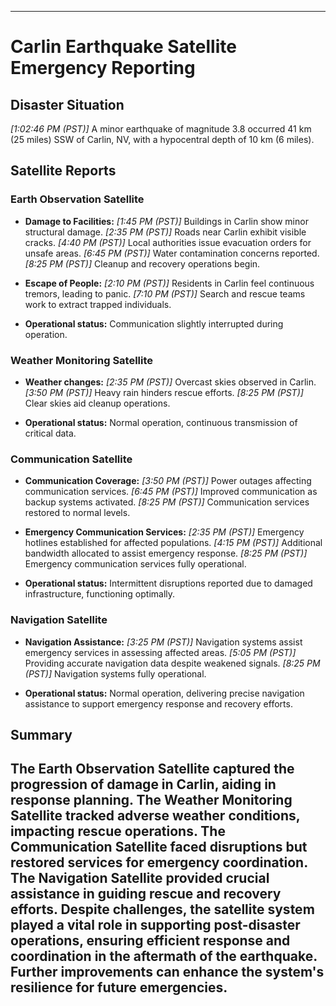 -------------------------
# Carlin Earthquake Satellite Emergency Reporting
## Disaster Situation
*[1:02:46 PM (PST)]* A minor earthquake of magnitude 3.8 occurred 41 km (25 miles) SSW of Carlin, NV, with a hypocentral depth of 10 km (6 miles).

## Satellite Reports
### Earth Observation Satellite
- **Damage to Facilities:**
*[1:45 PM (PST)]* Buildings in Carlin show minor structural damage.
*[2:35 PM (PST)]* Roads near Carlin exhibit visible cracks.
*[4:40 PM (PST)]* Local authorities issue evacuation orders for unsafe areas.
*[6:45 PM (PST)]* Water contamination concerns reported.
*[8:25 PM (PST)]* Cleanup and recovery operations begin.

- **Escape of People:**
*[2:10 PM (PST)]* Residents in Carlin feel continuous tremors, leading to panic.
*[7:10 PM (PST)]* Search and rescue teams work to extract trapped individuals.

- **Operational status:**
Communication slightly interrupted during operation.

### Weather Monitoring Satellite
- **Weather changes:**
*[2:35 PM (PST)]* Overcast skies observed in Carlin.
*[3:50 PM (PST)]* Heavy rain hinders rescue efforts.
*[8:25 PM (PST)]* Clear skies aid cleanup operations.

- **Operational status:**
Normal operation, continuous transmission of critical data.

### Communication Satellite
- **Communication Coverage:**
*[3:50 PM (PST)]* Power outages affecting communication services.
*[6:45 PM (PST)]* Improved communication as backup systems activated.
*[8:25 PM (PST)]* Communication services restored to normal levels.

- **Emergency Communication Services:**
*[2:35 PM (PST)]* Emergency hotlines established for affected populations.
*[4:15 PM (PST)]* Additional bandwidth allocated to assist emergency response.
*[8:25 PM (PST)]* Emergency communication services fully operational.

- **Operational status:**
Intermittent disruptions reported due to damaged infrastructure, functioning optimally.

### Navigation Satellite
- **Navigation Assistance:**
*[3:25 PM (PST)]* Navigation systems assist emergency services in assessing affected areas.
*[5:05 PM (PST)]* Providing accurate navigation data despite weakened signals.
*[8:25 PM (PST)]* Navigation systems fully operational.

- **Operational status:**
Normal operation, delivering precise navigation assistance to support emergency response and recovery efforts.

## Summary

The Earth Observation Satellite captured the progression of damage in Carlin, aiding in response planning. The Weather Monitoring Satellite tracked adverse weather conditions, impacting rescue operations. The Communication Satellite faced disruptions but restored services for emergency coordination. The Navigation Satellite provided crucial assistance in guiding rescue and recovery efforts. Despite challenges, the satellite system played a vital role in supporting post-disaster operations, ensuring efficient response and coordination in the aftermath of the earthquake. Further improvements can enhance the system's resilience for future emergencies.
-------------------------
